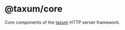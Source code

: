 # @taxum/core

Core components of the [taxum](https://github.com/dasprid/taxum) HTTP server
framework.
